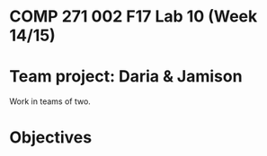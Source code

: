 # COMP 271 002 F17 Lab 10 (Week 14/15)

# Team project: Daria & Jamison

Work in teams of two.

# Objectives



